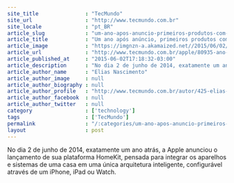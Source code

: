 ```yaml
---
site_title               : "TecMundo"
site_url                 : "http://www.tecmundo.com.br"
site_locale              : "pt_BR"
article_slug             : "um-ano-apos-anuncio-primeiros-produtos-com-homekit-da-apple-sao-lancados"
article_title            : "Um ano após anúncio, primeiros produtos com Homekit da Apple são lançados"
article_image            : "https://imgnzn-a.akamaized.net//2015/06/02/02171502988206-t1200x480.jpg"
article_url              : "http://www.tecmundo.com.br/apple/80935-ano-anuncio-primeiros-produtos-homekit-apple-lancados.htm"
article_published_at     : "2015-06-02T17:18:32-03:00"
article_description      : "No dia 2 de junho de 2014, exatamente um ano atrás, a Apple anunciou o lançamento de sua plataforma HomeKit, pensada para integrar os aparelhos e sistemas de uma casa em uma única arquitetura inteligente, configurável através de um iPhone, iPad ou Watch."
article_author_name      : "Elias Nascimento"
article_author_image     : null
article_author_biography : null
article_author_profile   : "http://www.tecmundo.com.br/autor/425-elias-nascimento/"
article_author_facebook  : null
article_author_twitter   : null
category                 : ['technology']
tags                     : ['TecMundo']
permalink                : "/:categories/um-ano-apos-anuncio-primeiros-produtos-com-homekit-da-apple-sao-lancados/"
layout                   : post
---
```


No dia 2 de junho de 2014, exatamente um ano atrás, a Apple anunciou o lançamento de sua plataforma HomeKit, pensada para integrar os aparelhos e sistemas de uma casa em uma única arquitetura inteligente, configurável através de um iPhone, iPad ou Watch.
